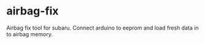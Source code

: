 # airbag-fix
Airbag fix tool for subaru. Connect arduino to eeprom and load fresh data in to airbag memory.
